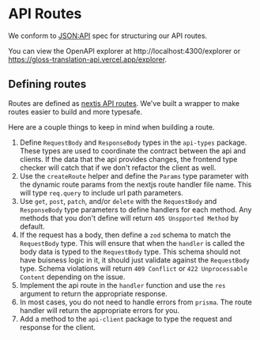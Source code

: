 # API Routes

We conform to [JSON:API](https://jsonapi.org/) spec for structuring our API routes.

You can view the OpenAPI explorer at http://localhost:4300/explorer or https://gloss-translation-api.vercel.app/explorer.

## Defining routes

Routes are defined as [nextjs API routes](https://nextjs.org/docs/api-routes/introduction). We've built a wrapper to make routes easier to build and more typesafe.

Here are a couple things to keep in mind when building a route.

1. Define `RequestBody` and `ResponseBody` types in the `api-types` package. These types are used to coordinate the contract between the api and clients. If the data that the api provides changes, the frontend type checker will catch that if we don't refactor the client as well.
2. Use the `createRoute` helper and define the `Params` type parameter with the dynamic route params from the nextjs route handler file name. This will type `req.query` to include url path parameters.
3. Use `get`, `post`, `patch`, and/or `delete` with the `RequestBody` and `ResponseBody` type parameters to define handlers for each method. Any methods that you don't define will return `405 Unspported Method` by default.
4. If the request has a body, then define a `zod` schema to match the `RequestBody` type. This will ensure that when the `handler` is called the body data is typed to the `RequestBody` type. This schema should not have buisness logic in it, it should just validate against the `RequestBody` type. Schema violations will return `409 Conflict` or `422 Unprocessable Content` depending on the issue.
5. Implement the api route in the `handler` function and use the `res` argument to return the appropriate response.
6. In most cases, you do not need to handle errors from `prisma`. The route handler will return the appropriate errors for you.
7. Add a method to the `api-client` package to type the request and response for the client.
